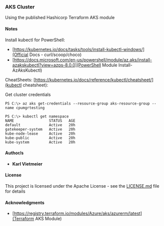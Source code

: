 ### AKS Cluster

Using the published Hashicorp Terraform AKS module

#### Notes

Install kubectl for PowerShell:

* [https://kubernetes.io/docs/tasks/tools/install-kubectl-windows/](Official Docs - curl/scoop/choco)
* [https://docs.microsoft.com/en-us/powershell/module/az.aks/install-azakskubectl?view=azps-8.0.0](PowerShell Module Install-AzAksKubectl)

CheatSheets:
[https://kubernetes.io/docs/reference/kubectl/cheatsheet/](kubectl cheatsheet):

Get cluster credentials

```text
PS C:\> az aks get-credentials --resource-group aks-resource-group --name cpumgrtesting
```

```text
PS C:\> kubectl get namespace
NAME                STATUS   AGE
default             Active   20h
gatekeeper-system   Active   20h
kube-node-lease     Active   20h
kube-public         Active   20h
kube-system         Active   20h
```






#### Author/s

* **Karl Vietmeier**

#### License

This project is licensed under the Apache License - see the [LICENSE.md](LICENSE.md) file for details

#### Acknowledgments

* [https://registry.terraform.io/modules/Azure/aks/azurerm/latest](Terraform AKS Module)
